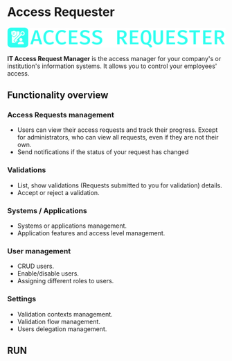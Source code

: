 # Access Requester

<img src="logo/text-logo.png" alt="App logo">

**IT Access Request Manager** is the access manager for your company's or institution's information systems. It allows you to control your employees' access.

## Functionality overview

### Access Requests management

* Users can view their access requests and track their progress. Except for administrators, who can view all requests, even if they are not their own.
* Send notifications if the status of your request has changed

### Validations

* List, show validations (Requests submitted to you for validation) details.
* Accept or reject a validation.

### Systems / Applications
* Systems or applications management.
* Application features and access level management.

### User management
* CRUD users.
* Enable/disable users.
* Assigning different roles to users.

### Settings
* Validation contexts management.
* Validation flow management.
* Users delegation management.

## RUN

